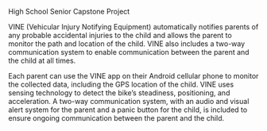 High School Senior Capstone Project

VINE (Vehicular Injury Notifying Equipment) automatically notifies parents of any probable accidental injuries to the child and allows the parent to monitor the path and location of the child. VINE also includes a two-way communication system to enable communication between the parent and the child at all times. 

Each parent can use the VINE app on their Android cellular phone to monitor the collected data, including the GPS location of the child. VINE uses sensing technology to detect the bike’s steadiness, positioning, and acceleration. A two-way communication system, with an audio and visual alert system for the parent and a panic button for the child, is included to ensure ongoing communication between the parent and the child. 
